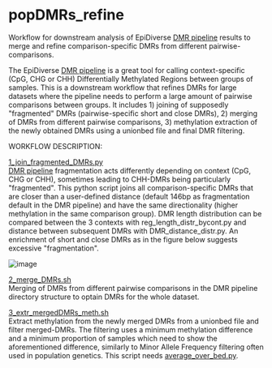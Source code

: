 # popDMRs_refine
Workflow for downstream analysis of EpiDiverse [DMR pipeline](https://github.com/EpiDiverse/dmr) results to merge and refine comparison-specific DMRs from different pairwise-comparisons.

The EpiDiverse [DMR pipeline](https://github.com/EpiDiverse/dmr) is a great tool for calling context-specific (CpG, CHG or CHH) Differentially Methylated Regions between groups of samples. This is a downstream workflow that refines DMRs for large datasets where the pipeline needs to perform a large amount of pairwise comparisons between groups. It includes 1) joining of supposedly "fragmented" DMRs (pairwise-specific short and close DMRs), 2) merging of DMRs from different pairwise comparisons, 3) methylation extraction of the newly obtained DMRs using a unionbed file and final DMR filtering.

WORKFLOW DESCRIPTION: <br/>

[1_join_fragmented_DMRs.py](https://github.com/Dario-Galanti/popDMRs_refine/blob/main/1_join_fragmented_DMRs.py) <br/>
[DMR pipeline](https://github.com/EpiDiverse/dmr) fragmentation acts differently depending on context (CpG, CHG or CHH), sometimes leading to CHH-DMRs being particularly "fragmented". This python script joins all comparison-specific DMRs that are closer than a user-defined distance (default 146bp as fragmentation default in the DMR pipeline) and have the same directionality (higher methylation in the same comparison group). 
DMR length distribution can be compared between the 3 contexts with reg_length_distr_bycont.py and distance between subsequent DMRs with DMR_distance_distr.py.
An enrichment of short and close DMRs as in the figure below suggests excessive "fragmentation".

![image](https://user-images.githubusercontent.com/58292612/121940472-6e80a580-cd4e-11eb-964f-25de4ee85b5e.png)


[2_merge_DMRs.sh](https://github.com/Dario-Galanti/popDMRs_refine/blob/main/2_merge_DMRs.sh) <br/>
Merging of DMRs from different pairwise comparisons in the DMR pipeline directory structure to optain DMRs for the whole dataset.

[3_extr_mergedDMRs_meth.sh](https://github.com/Dario-Galanti/popDMRs_refine/blob/main/3_extr_mergedDMRs_meth.sh) <br/>
Extract methylation from the newly merged DMRs from a unionbed file and filter merged-DMRs. The filtering uses a minimum methylation difference and a minimum proportion of samples which need to show the aforementioned difference, similarly to Minor Allele Frequency filtering often used in population genetics.
This script needs [average_over_bed.py](https://github.com/Dario-Galanti/WGBS_downstream/blob/main/average_over_bed.py).

